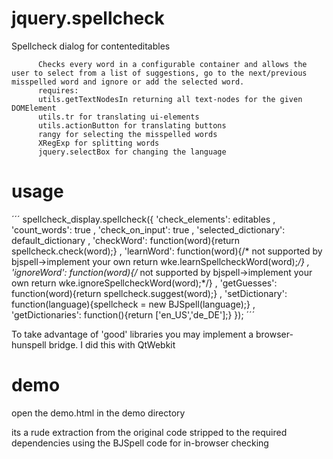 jquery.spellcheck
=================

Spellcheck dialog for contenteditables

          Checks every word in a configurable container and allows the user to select from a list of suggestions, go to the next/previous misspelled word and ignore or add the selected word.
          requires:
          utils.getTextNodesIn returning all text-nodes for the given DOMElement
          utils.tr for translating ui-elements
          utils.actionButton for translating buttons
          rangy for selecting the misspelled words
          XRegExp for splitting words
          jquery.selectBox for changing the language

usage
=====
´´´
  spellcheck_display.spellcheck({
    'check_elements': editables
  , 'count_words': true
  , 'check_on_input': true
  , 'selected_dictionary': default_dictionary
  , 'checkWord': function(word){return spellcheck.check(word);}
  , 'learnWord': function(word){/* not supported by bjspell->implement your own return wke.learnSpellcheckWord(word);*/}
  , 'ignoreWord': function(word){/* not supported by bjspell->implement your own return wke.ignoreSpellcheckWord(word);*/}
  , 'getGuesses': function(word){return spellcheck.suggest(word);}
  , 'setDictionary': function(language){spellcheck = new BJSpell(language);}
  , 'getDictionaries': function(){return ['en_US','de_DE'];}
  });
´´´

To take advantage of 'good' libraries you may implement a browser-hunspell bridge. I did this with QtWebkit

demo
====

open the demo.html in the demo directory

its a rude extraction from the original code stripped to the required dependencies using the BJSpell code for in-browser checking